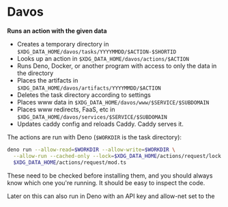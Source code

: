 # Davos

**Runs an action with the given data**

- Creates a temporary directory in
  `$XDG_DATA_HOME/davos/tasks/YYYYMMDD/$ACTION-$SHORTID`
- Looks up an action in `$XDG_DATA_HOME/davos/actions/$ACTION`
- Runs Deno, Docker, or another program with access to only the data in the directory
- Places the artifacts in `$XDG_DATA_HOME/davos/artifacts/YYYYMMDD/$ACTION`
- Deletes the task directory according to settings
- Places www data in `$XDG_DATA_HOME/davos/www/$SERVICE/$SUBDOMAIN`
- Places www redirects, FaaS, etc in `$XDG_DATA_HOME/davos/services/$SERVICE/$SUBDOMAIN`
- Updates caddy config and reloads Caddy. Caddy serves it.

The actions are run with Deno (`$WORKDIR` is the task directory):

```bash
deno run --allow-read=$WORKDIR --allow-write=$WORKDIR \
  --allow-run --cached-only --lock=$XDG_DATA_HOME/actions/request/lock.json \
  $XDG_DATA_HOME/actions/request/mod.ts
```

These need to be checked before installing them, and you should always know
which one you're running. It should be easy to inspect the code.

Later on this can also run in Deno with an API key and allow-net set to the